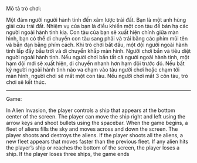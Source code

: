 Mô tả trò chơi:

Một đám người người hành tinh đến xâm lược trái đất.
Bạn là một anh hùng giải cứu trái đất. Nhiệm vụ của bạn là điều khiển một con tàu để bán hạ các người ngoài hành tinh kia.
Con tàu của bạn sẽ xuất hiện chính giữa màn hình, bạn có thể di chuyển con tàu sang phải và trái bằng các phím mũi tên và bắn đạn bằng phím cách.
Khi trò chơi bắt đầu, một đội người ngoài hành tinh lấp đầy bầu trời và di chuyển khắp màn hình. Người chơi bắn và tiêu diệt người ngoài hành tinh. Nếu người chơi bắn tất cả người ngoài hành tinh, một hạm đội mới sẽ xuất hiện, di chuyển nhanh hơn hạm đội trước đó. Nếu bất kỳ người ngoài hành tinh nào va chạm vào tàu người chơi hoặc chạm tới màn hình, người chơi sẽ mất một con tàu. Nếu người chơi mất 3 côn tàu, trò chơi sẽ kết thúc. 

-------------------------------------------------------

Game:

In Alien Invasion, the player controls a ship that appears at the bottom center of the screen. The player can move the ship right and left using the arrow keys and shoot bullets using the spacebar. When the game begins, a fleet of aliens fills the sky and moves across and down the screen. The player shoots and destroys the aliens. If the player shoots all the aliens, a new fleet appears that moves faster than the previous fleet. If any alien hits the player’s ship or reaches the bottom of the screen, the player loses a ship. If the player loses three ships, the game ends
